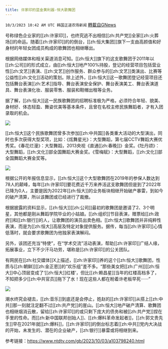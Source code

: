 ```yaml
---
title: 许家印的蓝金黄利器-恒大歌舞团
---
```

`10/3/2023 10:42 AM UTC 韩国正道农场新闻` [轉載自GNews](https://gnews.org/articles/1774265)



号称绿色企业家的[[zh:许家印]]，也终究逃不出相信[[zh:共产党]]全家[[zh:火葬场]]的命运。随着[[zh:许家印]]的的倒台，[[zh:恒大集团]]旗下一支由高颜值和好身材的年轻女团成员构成的歌舞团也相继曝出。

根据网络媒体和相关渠道消息可知。[[zh:恒大]]旗下的这支歌舞团于2011年以[[zh:公司]]的形式成立，由[[zh:恒大]]地产100%持股，登记的经营项目包括营业性[[zh:文艺]]表演、[[zh:文艺]]创作服务、群众参与的[[zh:文艺]]类演出、比赛等公益性[[zh:文化]]活动的策划。除上述外，[[zh:恒大]]这一歌舞团登记经营项目还包括舞台表演[[zh:艺术]]指导、舞台表演安全保护、舞台表演美工、舞台表演道具、舞台表演化妆、服装零售、服装和鞋帽出租等业务。

  

据了解，[[zh:恒大]]这一民族歌舞团的招聘标准极为严格，必须符合年轻、貌美、身材好、体态轻盈、舞姿优美等基本条件，且曾在名校主修民族舞蹈者，才有入团录取的机会。

  

![](ipfs://QmSu3n4ZJEy5bniKBxo8MQS9M2UTmQ5hoWEvQ1ZGCscxfH?.png)



[[zh:恒大]]这个民族歌舞团曾多次参加[[zh:中共国]]各类重大活动的大型演出，同时也多次获得大型奖项，比如：《炫舞星光》：大型舞蹈，第七届CCTV舞蹈大赛优秀奖。《春花烂漫》：大型舞蹈，2013央视《直通[[zh:春晚]]》金奖。《牡丹颂》：大型舞蹈，[[zh:文化]]部全国舞蹈大赛金奖。《雪梅赋》：大型舞蹈，[[zh:文化]]部全国舞蹈大赛金奖等。

  
![](ipfs://QmYijLSKw2t6RuR5QquhvsUfbE9qsiKMBi6EtHp6K5BSGS?.png)


根据公开的年报信息显示，[[zh:恒大]]这个大型歌舞团在2019年的参保人数达到78人的颠峰，每年[[zh:许家印]]要花费近千万来养活这支歌舞团但是到了2022年已降为0人，主要是因为2022年[[zh:恒大]]的业务板块相继开始破产暴雷，到如今的破产清算，所以该舞团或已经进行了裁撤。

  

根据披露的资料显示，[[zh:恒大]][[zh:公司]]最初的歌舞团是邀请了2、3个明星，其他都是刚从舞蹈学院毕业的小姑娘。[[zh:组织]]节目表演，赠票给[[zh:政府]]和[[zh:银行]]的人，让歌舞团的演员出卖色相。[[zh:恒大]]歌舞团并非纯粹性表演，而是为[[zh:恒大]]高层及特定对象提供服务。据传，每当[[zh:许家印]]心情低落时，就会要求歌舞团为他独家表演解闷。

另外，该团还充当“特使”，在“学术交流”活动表演，帮助[[zh:许家印]]广结人缘，拓展事业，立下不少汗马功劳，堪称是[[zh:许家印]]的公关团队。

有网民在[[zh:社交媒体]]X上描述，[[zh:许家印]]养的这个[[zh:恒大]]歌舞团，性质与[[zh:朝鲜]][[zh:金正恩]]的“欢乐组”差不多。“那些美女把[[zh:广州]][[zh:恒大]]中心顶层变成了‘[[zh:恒大]]红楼’，但比[[zh:赖昌星]]当年的红楼高档多了，不知把多少[[zh:中共官员]]拖下了水！现在这些人都在盼着许老板早死······”

  
![](ipfs://QmRnVfcDmDBEtKBD2SxUvPoKiaaBQTMknZtSxRSrfqjk8U?.png)


潮水终究会褪去，[[zh:音乐]]到底还是会停止，姓赵的[[zh:许家印]]从搭上[[zh:中共]]那一刻就注定翻不过[[zh:共产党]]的崖山。[[zh:恒大]]地产破产清算、歌舞团也相继烟消云散，留给[[zh:许家印]]的或只剩下庞大的债务和被[[zh:共产党]]捏在手里的性命。而[[zh:新中国联邦创始人]]、[[zh:爆料革命发起者]]，[[zh:郭文贵先生]]早在2021年就[[zh:爆料]]，[[zh:许家印]]的倒台标志着[[zh:中共]]党内大决战的开始，未发生的、潜在的企业破产，[[zh:银行]]暴雷或将相继到来。


参考链接：https://www.ntdtv.com/gb/2023/10/03/a103798240.html

